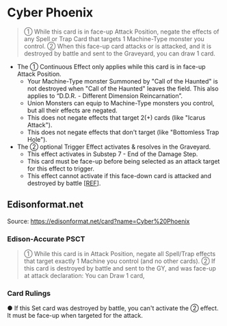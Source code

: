 # Cyber Phoenix

> ① While this card is in face-up Attack Position, negate the effects of any Spell or Trap Card that targets 1 Machine-Type monster you control. ② When this face-up card attacks or is attacked, and it is destroyed by battle and sent to the Graveyard, you can draw 1 card.

*   The ① Continuous Effect only applies while this card is in face-up Attack Position.
    *   Your Machine-Type monster Summoned by "Call of the Haunted" is not destroyed when "Call of the Haunted" leaves the field. This also applies to “D.D.R. - Different Dimension Reincarnation”.
    *   Union Monsters can equip to Machine-Type monsters you control, but all their effects are negated.
    *   This does not negate effects that target 2(+) cards (like "Icarus Attack").
    *   This does not negate effects that don't target (like "Bottomless Trap Hole").
*   The ② optional Trigger Effect activates & resolves in the Graveyard.
    *   This effect activates in Substep 7 - End of the Damage Step.
    *   This card must be face-up before being selected as an attack target for this effect to trigger.
    *   This effect cannot activate if this face-down card is attacked and destroyed by battle \[[REF](https://www.pojo.biz/board/showpost.php?p=17414058&postcount=14)\].

## Edisonformat.net

Source: https://edisonformat.net/card?name=Cyber%20Phoenix

### Edison-Accurate PSCT

> ① While this card is in Attack Position,
> negate all Spell/Trap effects that target exactly 1 Machine you control (and no other cards).
> ② If this card is destroyed by battle and sent to the GY, and was face-up at attack declaration: You can Draw 1 card,

### Card Rulings

● If this Set card was destroyed by battle, you can't activate the ② effect.
It must be face-up when targeted for the attack.
            